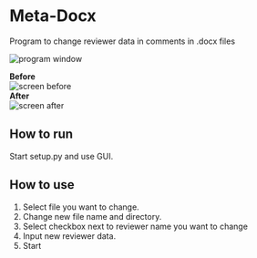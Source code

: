 # Meta-Docx
Program to change reviewer data in comments in .docx files

![program window](https://raw.githubusercontent.com/ulaszewskim/meta-docx/master/images/program.PNG)

**Before**</br>
![screen before](https://raw.githubusercontent.com/ulaszewskim/meta-docx/master/images/before.png)</br>
**After**</br>
![screen after](https://raw.githubusercontent.com/ulaszewskim/meta-docx/master/images/after.PNG)

## How to run
Start setup.py and use GUI.

## How to use
1. Select file you want to change.
2. Change new file name and directory.
3. Select checkbox next to reviewer name you want to change
4. Input new reviewer data.
5. Start
